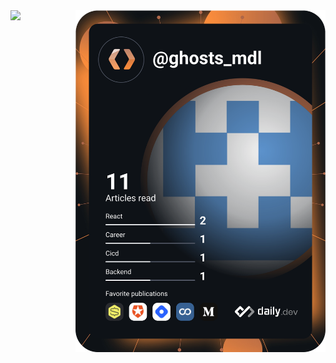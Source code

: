 <div>
  <img src="https://github-readme-stats.vercel.app/api/top-langs/?username=p-bzh&langs_count=6&theme=vision-friendly-dark" width="400"/>
  <a href="https://app.daily.dev/ghosts_mdl"><img src="https://github.com/p-bzh/p-bzh/blob/4164a7ebd1312e7527c8523ec2a7ed49f7f4e281/devcard.svg" width="400" alt="Petro Bozhko | Ronan QUESTIER's Dev Card" align="right"/></a>
</div>
